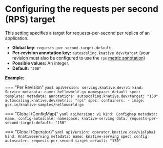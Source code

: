 # Configuring the requests per second (RPS) target

This setting specifies a target for requests-per-second per replica of an application.

* **Global key:** `requests-per-second-target-default`
* **Per-revision annotation key:** `autoscaling.knative.dev/target` (your revision must also be configured to use the `rps` [metric annotation](autoscaling-metrics.md))
* **Possible values:** An integer.
* **Default:** `"200"`

**Example:**

=== "Per Revision"
    ```yaml
    apiVersion: serving.knative.dev/v1
    kind: Service
    metadata:
      name: helloworld-go
      namespace: default
    spec:
      template:
        metadata:
          annotations:
            autoscaling.knative.dev/target: "150"
            autoscaling.knative.dev/metric: "rps"
        spec:
          containers:
            - image: gcr.io/knative-samples/helloworld-go
    ```

=== "Global (ConfigMap)"
    ```yaml
    apiVersion: v1
    kind: ConfigMap
    metadata:
     name: config-autoscaler
     namespace: knative-serving
    data:
     requests-per-second-target-default: "150"
    ```

=== "Global (Operator)"
    ```yaml
    apiVersion: operator.knative.dev/v1alpha1
    kind: KnativeServing
    metadata:
      name: knative-serving
    spec:
      config:
        autoscaler:
          requests-per-second-target-default: "150"
    ```
